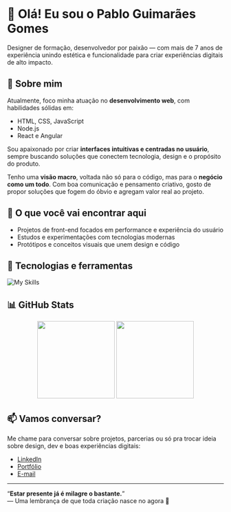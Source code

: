 # 👋 Olá! Eu sou o Pablo Guimarães Gomes

Designer de formação, desenvolvedor por paixão — com mais de 7 anos de experiência unindo estética e funcionalidade para criar experiências digitais de alto impacto.

## 🚀 Sobre mim

Atualmente, foco minha atuação no **desenvolvimento web**, com habilidades sólidas em:

- HTML, CSS, JavaScript
- Node.js
- React e Angular

Sou apaixonado por criar **interfaces intuitivas e centradas no usuário**, sempre buscando soluções que conectem tecnologia, design e o propósito do produto.

Tenho uma **visão macro**, voltada não só para o código, mas para o **negócio como um todo**. Com boa comunicação e pensamento criativo, gosto de propor soluções que fogem do óbvio e agregam valor real ao projeto.

## 💼 O que você vai encontrar aqui

- Projetos de front-end focados em performance e experiência do usuário
- Estudos e experimentações com tecnologias modernas
- Protótipos e conceitos visuais que unem design e código

## 🧠 Tecnologias e ferramentas

![My Skills](https://skillicons.dev/icons?i=html,css,js,nodejs,react,angular,figma,vscode,git)

## 📊 GitHub Stats

<div align="center">
  <img height="180em" src="https://github-readme-stats.vercel.app/api?username=seu-usuario&show_icons=true&theme=default&count_private=true" />
  <img height="180em" src="https://github-readme-stats.vercel.app/api/top-langs/?username=seu-usuario&layout=compact&langs_count=7&theme=default" />
</div>

## 📫 Vamos conversar?

Me chame para conversar sobre projetos, parcerias ou só pra trocar ideia sobre design, dev e boas experiências digitais:

- [LinkedIn](https://www.linkedin.com/in/seu-usuario)
- [Portfólio](https://seu-portfolio.com)
- [E-mail](mailto:seu@email.com)

---

“**Estar presente já é milagre o bastante.**”  
— Uma lembrança de que toda criação nasce no agora 🌱
